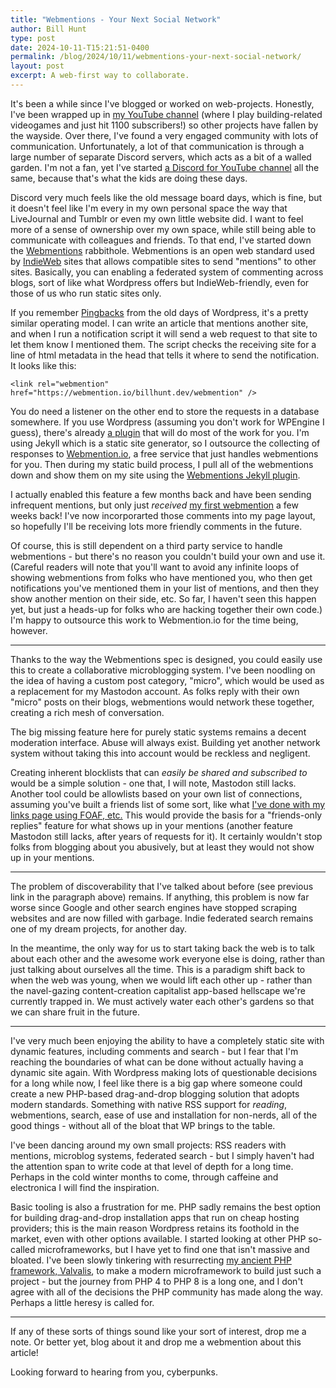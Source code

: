 ```yaml
---
title: "Webmentions - Your Next Social Network"
author: Bill Hunt
type: post
date: 2024-10-11-T15:21:51-0400
permalink: /blog/2024/10/11/webmentions-your-next-social-network/
layout: post
excerpt: A web-first way to collaborate.
---
```

It's been a while since I've blogged or worked on web-projects. Honestly, I've been wrapped up in [my YouTube channel](https://www.youtube.com/@EnderpriseArchitecture) (where I play building-related videogames and just hit 1100 subscribers!) so other projects have fallen by the wayside. Over there, I've found a very engaged community with lots of communication. Unfortunately, a lot of that communication is through a large number of separate Discord servers, which acts as a bit of a walled garden. I'm not a fan, yet I've started [a Discord for YouTube channel](discord.gg/nufnDkvFG9) all the same, because that's what the kids are doing these days.

Discord very much feels like the old message board days, which is fine, but it doesn't feel like I'm every in my own personal space the way that LiveJournal and Tumblr or even my own little website did. I want to feel more of a sense of ownership over my own space, while still being able to communicate with colleagues and friends. To that end, I've started down the [Webmentions](https://indieweb.org/Webmention) rabbithole. Webmentions is an open web standard used by [IndieWeb](https://indieweb.org/) sites that allows compatible sites to send "mentions" to other sites.  Basically, you can enabling a federated system of commenting across blogs, sort of like what Wordpress offers but IndieWeb-friendly, even for those of us who run static sites only.

If you remember [Pingbacks](https://wordpress.com/support/comments/pingbacks/) from the old days of Wordpress, it's a pretty similar operating model. I can write an article that mentions another site, and when I run a notification script it will send a web request to that site to let them know I mentioned them. The script checks the receiving site for a line of html metadata in the head that tells it where to send the notification. It looks like this:

```
<link rel="webmention" href="https://webmention.io/billhunt.dev/webmention" />
```

You do need a listener on the other end to store the requests in a database somewhere. If you use Wordpress (assuming you don't work for WPEngine I guess), there's already [a plugin](https://wordpress.org/plugins/webmention/) that will do most of the work for you. I'm using Jekyll which is a static site generator, so I outsource the collecting of responses to [Webmention.io](https://webmention.io/), a free service that just handles webmentions for you.  Then during my static build process, I pull all of the webmentions down and show them on my site using the [Webmentions Jekyll plugin](https://aarongustafson.github.io/jekyll-webmention_io/).

I actually enabled this feature a few months back and have been sending infrequent mentions, but only just *received* [my first webmention](/blog/2022/11/28/weaving-the-web/#mentions) a few weeks back! I've now incorporarted those comments into my page layout, so hopefully I'll be receiving lots more friendly comments in the future.

Of course, this is still dependent on a third party service to handle webmentions - but there's no reason you couldn't build your own and use it. (Careful readers will note that you'll want to avoid any infinite loops of showing webmentions from folks who have mentioned you, who then get notifications you've mentioned them in your list of mentions, and then they show another mention on their side, etc. So far, I haven't seen this happen yet, but just a heads-up for folks who are hacking together their own code.) I'm happy to outsource this work to Webmention.io for the time being, however.

---

Thanks to the way the Webmentions spec is designed, you could easily use this to create a collaborative microblogging system. I've been noodling on the idea of having a custom post category, "micro", which would be used as a replacement for my Mastodon account. As folks reply with their own "micro" posts on their blogs, webmentions would network these together, creating a rich mesh of conversation.

The big missing feature here for purely static systems remains a decent moderation interface. Abuse will always exist. Building yet another network system without taking this into account would be reckless and negligent.

Creating inherent blocklists that can *easily be shared and subscribed to* would be a simple solution - one that, I will note, Mastodon still lacks. Another tool could be allowlists based on your own list of connections, assuming you've built a friends list of some sort, like what [I've done with my links page using FOAF, etc.](https://billhunt.dev/blog/2022/11/28/weaving-the-web/) This would provide the basis for a "friends-only replies" feature for what shows up in your mentions (another feature Mastodon still lacks, after years of requests for it). It certainly wouldn't stop folks from blogging about you abusively, but at least they would not show up in your mentions.

---

The problem of discoverability that I've talked about before (see previous link in the paragraph above) remains. If anything, this problem is now far worse since Google and other search engines have stopped scraping websites and are now filled with garbage. Indie federated search remains one of my dream projects, for another day.

In the meantime, the only way for us to start taking back the web is to talk about each other and the awesome work everyone else is doing, rather than just talking about ourselves all the time. This is a paradigm shift back to when the web was young, when we would lift each other up - rather than the navel-gazing content-creation capitalist app-based hellscape we're currently trapped in. We must actively water each other's gardens so that we can share fruit in the future.

---

I've very much been enjoying the ability to have a completely static site with dynamic features, including comments and search - but I fear that I'm reaching the boundaries of what can be done without actually having a dynamic site again. With Wordpress making lots of questionable decisions for a long while now, I feel like there is a big gap where someone could create a new PHP-based drag-and-drop blogging solution that adopts modern standards. Something with native RSS support for *reading*, webmentions, search, ease of use and installation for non-nerds, all of the good things - without all of the bloat that WP brings to the table.

I've been dancing around my own small projects: RSS readers with mentions, microblog systems, federated search - but I simply haven't had the attention span to write code at that level of depth for a long time. Perhaps in the cold winter months to come, through caffeine and electronica I will find the inspiration.

Basic tooling is also a frustration for me. PHP sadly remains the best option for building drag-and-drop installation apps that run on cheap hosting providers; this is the main reason Wordpress retains its foothold in the market, even with other options available. I started looking at other PHP so-called microframeworks, but I have yet to find one that isn't massive and bloated. I've been slowly tinkering with resurrecting [my ancient PHP framework, Valvalis](https://github.com/krusynth/valvalis/), to make a modern microframework to build just such a project - but the journey from PHP 4 to PHP 8 is a long one, and I don't agree with all of the decisions the PHP community has made along the way. Perhaps a little heresy is called for.

---

If any of these sorts of things sound like your sort of interest, drop me a note. Or better yet, blog about it and drop me a webmention about this article!

Looking forward to hearing from you, cyberpunks.
